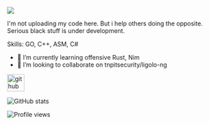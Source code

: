 ![](https://media.giphy.com/media/ohONS2y8GTDoI/giphy.gif)

I'm not uploading my code here. But i help others doing the opposite. Serious black stuff is under development.

Skills: GO, C++, ASM, C#

- 🌱 I’m currently learning offensive Rust, Nim 
- 👯 I’m looking to collaborate on tnpitsecurity/ligolo-ng


[<img src='https://cdn.jsdelivr.net/npm/simple-icons@3.0.1/icons/github.svg' alt='github' height='40'>](https://github.com/rwbdenny)  

![GitHub stats](https://github-readme-stats.vercel.app/api?username=rwbdenny&show_icons=true)  

![Profile views](https://gpvc.arturio.dev/rwbdenny)  
